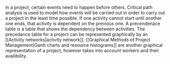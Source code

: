 In a project, certain events need to happen before others. Critical path analysis is used to model how events will be carried out in order to carry out a project in the least time possible. If one activity cannot start until another one ends, that activity is dependent on the previous one. A precendenace table is a table that shows the dependency between activities. The precedance table for a project can be represented graphically by an [[Activity networks|activity network]]. [[Graphical Methods of Project Management|Gantt charts and resource histograms]] are another graphical representation of a project, however takes into account workers and their availibility.